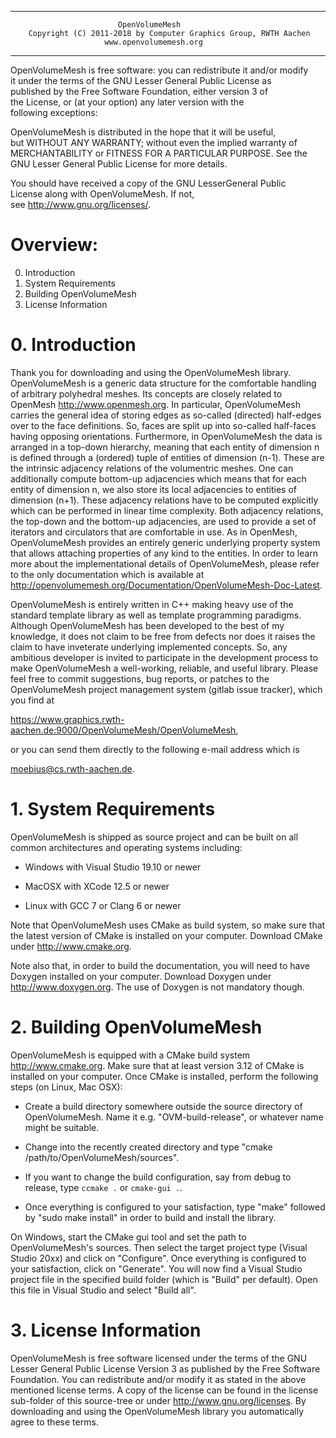-----
                            OpenVolumeMesh                                 
        Copyright (C) 2011-2018 by Computer Graphics Group, RWTH Aachen         
                         www.openvolumemesh.org                             
-----
                                                                           
  OpenVolumeMesh is free software: you can redistribute it and/or modify   
  it under the terms of the GNU Lesser General Public License as           
  published by the Free Software Foundation, either version 3 of           
  the License, or (at your option) any later version with the              
  following exceptions:                                                    
                                                                           
  OpenVolumeMesh is distributed in the hope that it will be useful,        
  but WITHOUT ANY WARRANTY; without even the implied warranty of           
  MERCHANTABILITY or FITNESS FOR A PARTICULAR PURPOSE.  See the            
  GNU Lesser General Public License for more details.                      
                                                                           
  You should have received a copy of the GNU LesserGeneral Public          
  License along with OpenVolumeMesh. If not,                              
  see <http://www.gnu.org/licenses/>.                                      
                                                                           


# Overview:

0. Introduction
1. System Requirements
2. Building OpenVolumeMesh
3. License Information


# 0. Introduction

Thank you for downloading and using the OpenVolumeMesh library. OpenVolumeMesh
is a generic data structure for the comfortable handling of arbitrary
polyhedral meshes. Its concepts are closely related to OpenMesh
<http://www.openmesh.org>. In particular, OpenVolumeMesh carries the general
idea of storing edges as so-called (directed) half-edges over to the face
definitions. So, faces are split up into so-called half-faces having opposing
orientations. Furthermore, in OpenVolumeMesh the data is arranged in a top-down
hierarchy, meaning that each entity of dimension n is defined through a
(ordered) tuple of entities of dimension (n-1). These are the intrinsic
adjacency relations of the volumentric meshes. One can additionally compute
bottom-up adjacencies which means that for each entity of dimension n, we also
store its local adjacencies to entities of dimension (n+1). These adjacency
relations have to be computed explicitly which can be performed in linear time
complexity. Both adjacency relations, the top-down and the bottom-up
adjacencies, are used to provide a set of iterators and circulators that are
comfortable in use. As in OpenMesh, OpenVolumeMesh provides an entirely generic
underlying property system that allows attaching properties of any kind to the
entities. In order to learn more about the implementational details of
OpenVolumeMesh, please refer to the only documentation which is available
at <http://openvolumemesh.org/Documentation/OpenVolumeMesh-Doc-Latest>.

OpenVolumeMesh is entirely written in C++ making heavy use of the
standard template library as well as template programming paradigms.
Although OpenVolumeMesh has been developed to the best of my knowledge,
it does not claim to be free from defects nor does it raises the claim to
have inveterate underlying implemented concepts. So, any ambitious developer
is invited to participate in the development process to make OpenVolumeMesh
a well-working, reliable, and useful library. Please feel free to commit
suggestions, bug reports, or patches to the OpenVolumeMesh project management
system (gitlab issue tracker), which you find at

<https://www.graphics.rwth-aachen.de:9000/OpenVolumeMesh/OpenVolumeMesh>,

or you can send them directly to the following e-mail address which is

<moebius@cs.rwth-aachen.de>.


# 1. System Requirements

OpenVolumeMesh is shipped as source project and can be built on all common
architectures and operating systems including:

- Windows with Visual Studio 19.10 or newer

- MacOSX with XCode 12.5 or newer

- Linux with GCC 7 or Clang 6 or newer

Note that OpenVolumeMesh uses CMake as build system, so make sure that
the latest version of CMake is installed on your computer. Download
CMake under <http://www.cmake.org>.

Note also that, in order to build the documentation, you will need to
have Doxygen installed on your computer. Download Doxygen under
<http://www.doxygen.org>. The use of Doxygen is not mandatory though.


# 2. Building OpenVolumeMesh

OpenVolumeMesh is equipped with a CMake build system <http://www.cmake.org>.
Make sure that at least version 3.12 of CMake is installed on your computer.
Once CMake is installed, perform the following steps (on Linux, Mac OSX):

- Create a build directory somewhere outside the source directory
  of OpenVolumeMesh. Name it e.g. "OVM-build-release", or whatever
  name might be suitable.

- Change into the recently created directory and type
  "cmake /path/to/OpenVolumeMesh/sources".

- If you want to change the build configuration, say from debug to release,
  type `ccmake .` or `cmake-gui .`.

- Once everything is configured to your satisfaction, type "make" followed
  by "sudo make install" in order to build and install the library.

On Windows, start the CMake gui tool and set the path to OpenVolumeMesh's
sources. Then select the target project type (Visual Studio 20xx)
and click on "Configure". Once everything is configured to your satisfaction,
click on "Generate". You will now find a Visual Studio project file
in the specified build folder (which is "Build" per default). Open this
file in Visual Studio and select "Build all".


# 3. License Information

OpenVolumeMesh is free software licensed under the terms of the
GNU Lesser General Public License Version 3 as published by the Free Software
Foundation. You can redistribute and/or modify it as stated in the
above mentioned license terms. A copy of the license can be found
in the license sub-folder of this source-tree or under
<http://www.gnu.org/licenses>. By downloading and using the OpenVolumeMesh
library you automatically agree to these terms.
